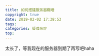 ```yaml
---
title: 如何搭建服务器翻墙
copyright: true
date: 2019-02-02 17:38:53
tags:
categories: 疑难杂症
top:
---
```


<!--more-->

太长了，等我现在的服务器到期了再写吧haha

